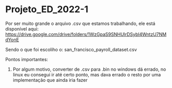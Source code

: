 # Projeto_ED_2022-1

Por ser muito grande o arquivo .csv que estamos trabalhando, ele está disponível aqui: https://drive.google.com/drive/folders/1WzGpaS9SNHUlrDSybl4WntzU7NMdYonE

Sendo o que foi escoliho o: san_francisco_payroll_dataset.csv

Pontos importantes:

1) Por algum motivo, converter de .csv para .bin no windows dá errado, 
no linux eu consegui ir até certo ponto, mas dava errado o resto por uma implementação que ainda iria fazer
